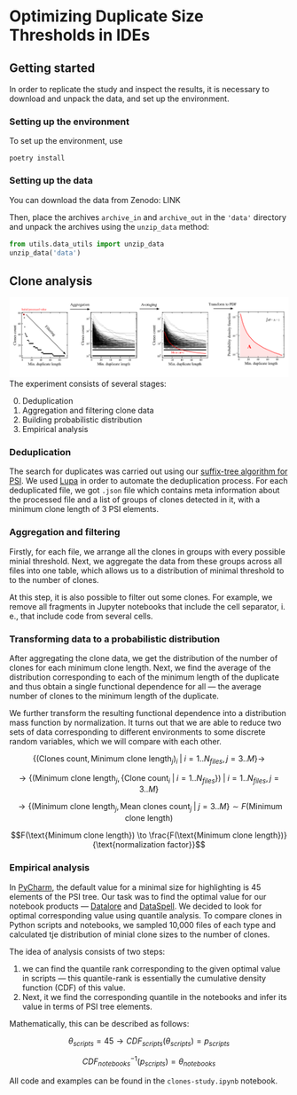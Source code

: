 # Optimizing Duplicate Size Thresholds in IDEs

## Getting started

In order to replicate the study and inspect the results,
it is necessary to download and unpack the data,
and set up the environment.

### Setting up the environment

To set up the environment, use

```
poetry install
```

### Setting up the data

You can download the data from Zenodo: LINK

Then, place the archives `archive_in` and `archive_out` in the `'data'` directory and unpack the archives 
using the `unzip_data` method:

```python
from utils.data_utils import unzip_data
unzip_data('data')
```

## Clone analysis
![Experiment process](figures/process.png)
The experiment consists of several stages:

0. Deduplication
1. Aggregation and filtering clone data
2. Building probabilistic distribution
3. Empirical analysis

### Deduplication

The search for duplicates was carried out using our [suffix-tree algorithm for PSI](https://github.com/nbirillo/clone-detector/tree/python-clone-analysis). We used [Lupa](https://github.com/nbirillo/Lupa) in order to automate the deduplication process. For each deduplicated file, we got `.json` file which contains meta information about the processed file and a list of groups of clones detected in it, with a minimum clone length of 3 PSI elements.

### Aggregation and filtering

Firstly, for each file, we arrange all the clones in groups with every possible minial threshold. Next, we aggregate the data from these groups 
across all files into one table, which allows us to a distribution of minimal threshold to to the number of clones. 

At this step, it is also possible to filter out some clones. For example, we remove all fragments in Jupyter notebooks that include the cell separator, i. e., that include code from several cells. 

### Transforming data to a probabilistic distribution

After aggregating the clone data, we get the distribution of the number of clones for each minimum clone length. Next, we find the average of the distribution corresponding to each of the minimum length of the duplicate and thus obtain a single functional dependence for all — the average number
of clones to the minimum length of the duplicate.

We further transform the resulting functional dependence into a distribution mass function by normalization. It turns out that we are able to reduce two sets of data corresponding to different environments to some discrete random variables, which we will compare with each other.

$$\{(\text{Clones count}, \text{Minimum clone length}_j)_i \; | \; i = 1 ..N_{files}, j = 3..M\} \to$$

$$\to \{(\text{Minimum clone length}_j, \{\text{Clone count}_i \; | \; i = 1..N_{files} \}) \; | \; i = 1 ..N_{files}, j = 3..M\}$$

$$\to \{(\text{Minimum clone length}_j, \text{Mean clones count}_j \; | \; j = 3..M\} \sim F(\text{Minimum clone length})$$

$$F(\text{Minimum clone length}) \to \frac{F(\text{Minimum clone length})}{\text{normalization factor}}$$

### Empirical analysis

In [PyCharm](https://www.jetbrains.com/pycharm/), the default value for a minimal size for highlighting is 45 elements of the PSI tree. 
Our task was to find the optimal value for our notebook products — [Datalore](https://datalore.jetbrains.com/) and [DataSpell](https://www.jetbrains.com/dataspell/).
We decided to look for optimal corresponding value using quantile analysis. 
To compare clones in Python scripts and notebooks, we sampled 10,000 files of each type and calculated tje
distribution of minial clone sizes to the number of clones.


The idea of analysis consists of two steps:
1) we can find the quantile rank corresponding to the given optimal value in scripts — this quantile-rank is essentially the cumulative density function (CDF) of this value.
2) Next, it we find the corresponding quantile in the notebooks and infer its value in terms of PSI tree elements.

Mathematically, this can be described as follows:

$$\theta_{scripts} = 45 \to CDF_{scripts}(\theta_{scripts}) = p_{scripts}$$

$$CDF_{notebooks}^{-1} (p_{scripts}) = \theta_{notebooks}$$

All code and examples can be found in the `clones-study.ipynb` notebook.
